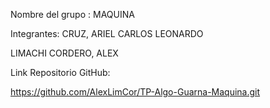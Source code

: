 Nombre del grupo : MAQUINA

Integrantes:
CRUZ, ARIEL CARLOS LEONARDO

LIMACHI CORDERO, ALEX

Link Repositorio GitHub:

https://github.com/AlexLimCor/TP-Algo-Guarna-Maquina.git


